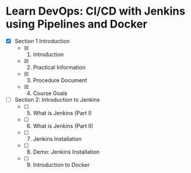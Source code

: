 # Learn DevOps: CI/CD with Jenkins using Pipelines and Docker

- [x] Section 1 Introduction
    - [x] 1. Introduction
    - [x] 2. Practical Information
    - [x] 3. Procedure Document
    - [x] 4. Course Goals

- [ ] Section 2: Introduction to Jenkins
    - [ ] 5. What is Jenkins (Part I)
    - [ ] 6. What is Jenkins (Part II)
    - [ ] 7. Jenkins Installation
    - [ ] 8. Demo: Jenkins Installation
    - [ ] 9. Introduction to Docker


    
